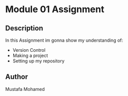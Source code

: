 # Module 01 Assignment

## Description

In this Assignment im gonna show my understanding of:

- Version Control
- Making a project
- Setting up my repository

## Author

Mustafa Mohamed
